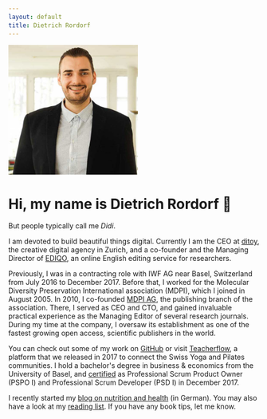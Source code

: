 ```yaml
---
layout: default
title: Dietrich Rordorf
---
```

<p class="lead">
    <img src="/assets/dr.jpg" alt="Dietrich Rordorf" width="260">
</p>

# Hi, my name is Dietrich Rordorf  👋

But people typically call me *Didi*.

I am devoted to build beautiful things digital. Currently I am the CEO at [ditoy](https://www.ditoy.com/), the creative digital agency in Zurich, and a co-founder and the Managing Director of [EDIQO](https://www.ediqo.com), an online English editing service for researchers.

Previously, I was in a contracting role with IWF AG near Basel, Switzerland from July 2016 to December 2017. Before that,
I worked for the Molecular Diversity Preservation International association (MDPI), which I joined in August 2005. In 2010,
I co-founded [MDPI AG](http://www.mdpi.com), the publishing branch of the association. There, I served as CEO and CTO, and
gained invaluable practical experience as the Managing Editor of several research journals. During my time at the company,
I oversaw its establishment as one of the fastest growing open access, scientific publishers in the
world.

You can check out some of my work on [GitHub](https://github.com/rordi/) or visit [Teacherflow](https://www.teacherflow.ch),
a platform that we released in 2017 to connect the Swiss Yoga and Pilates communities. I hold a bachelor's degree in business & economics from the University of Basel, and [certified](https://www.scrum.org/user/298081)
as Professional Scrum Product Owner (PSPO I) and Professional Scrum Developer (PSD I) in December 2017.


I recently started my [blog on nutrition and health](https://www.meinflow.com/) (in German). You may also have a look at my [reading list](./reading-list.html). If you have any book tips, let me know.
